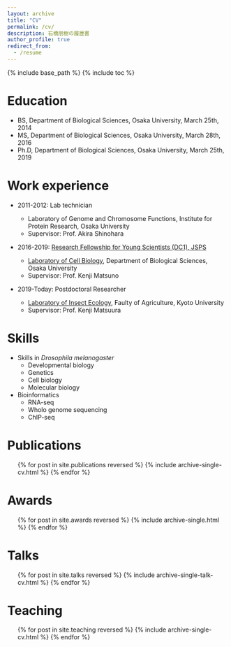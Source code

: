 ```yaml
---
layout: archive
title: "CV"
permalink: /cv/
description: 石橋朋樹の履歴書
author_profile: true
redirect_from:
  - /resume
---
```


{% include base_path %}
{% include toc %}

# Education

- BS, Department of Biological Sciences, Osaka University, March 25th, 2014
- MS, Department of Biological Sciences, Osaka University, March 28th, 2016
- Ph.D, Department of Biological Sciences, Osaka University, March 25th, 2019

# Work experience

- 2011-2012: Lab technician
  - Laboratory of Genome and Chromosome Functions, Institute for Protein Research, Osaka University
  - Supervisor: Prof. Akira Shinohara

- 2016-2019: [Research Fellowship for Young Scientists (DC1), JSPS](https://kaken.nii.ac.jp/en/grant/KAKENHI-PROJECT-16J01027/)
  - [Laboratory of Cell Biology](http://www.bio.sci.osaka-u.ac.jp/bio_web/lab_page/matsuno/Etop.html), Department of Biological Sciences, Osaka University
  - Supervisor: Prof. Kenji Matsuno

- 2019-Today: Postdoctoral Researcher
  - [Laboratory of Insect Ecology](http://www.insecteco.kais.kyoto-u.ac.jp/englishpage.html), Faulty of Agriculture, Kyoto University
  - Supervisor: Prof. Kenji Matsuura

# Skills

- Skills in *Drosophila melanogaster*
  - Developmental biology
  - Genetics
  - Cell biology
  - Molecular biology
- Bioinformatics
  - RNA-seq
  - Wholo genome sequencing
  - ChIP-seq

# Publications

  <ul>{% for post in site.publications reversed %}
    {% include archive-single-cv.html %}
  {% endfor %}</ul>

# Awards

  <ul>{% for post in site.awards reversed %}
    {% include archive-single.html %}
  {% endfor %}</ul>

# Talks

  <ul>{% for post in site.talks reversed %}
    {% include archive-single-talk-cv.html %}
  {% endfor %}</ul>

# Teaching

  <ul>{% for post in site.teaching reversed %}
    {% include archive-single-cv.html %}
  {% endfor %}</ul>

